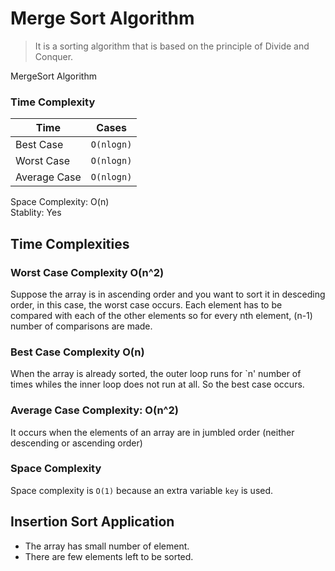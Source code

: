 # Merge Sort Algorithm

> It is a sorting algorithm that is based on the principle of Divide and Conquer.

MergeSort Algorithm

### Time Complexity


|Time                         | Cases      
|----------------|------------|
|Best Case| `O(nlogn)` |
|Worst Case         | `O(nlogn)` 
|Average Case         | `O(nlogn)` |


Space Complexity: O(n) <br>
Stablity: Yes

## Time Complexities
### Worst Case Complexity O(n^2)
Suppose the array is in ascending order and you want to sort it in desceding order, in this case, the worst case occurs.
Each element has to be compared with each of the other elements so for every nth element, (n-1) number of comparisons are made.

### Best Case Complexity O(n)
When the array is already sorted, the outer loop runs for `n' number of times whiles the inner loop does not run at all.
So the best case occurs.

### Average Case Complexity: O(n^2)
It occurs when the elements of an array are in jumbled order (neither descending or ascending order)

### Space Complexity
Space complexity is `O(1)` because an extra variable `key` is used.

## Insertion Sort Application
* The array has small number of element.
* There are few elements left to be sorted.
